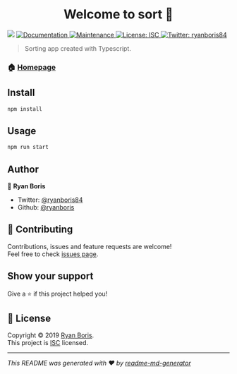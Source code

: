 <h1 align="center">Welcome to sort 👋</h1>
<p>
  <img src="https://img.shields.io/badge/version-1.0.0-blue.svg?cacheSeconds=2592000" />
  <a href="https://github.com/ryanboris/sort#readme">
    <img alt="Documentation" src="https://img.shields.io/badge/documentation-yes-brightgreen.svg" target="_blank" />
  </a>
  <a href="https://github.com/ryanboris/sort/graphs/commit-activity">
    <img alt="Maintenance" src="https://img.shields.io/badge/Maintained%3F-yes-green.svg" target="_blank" />
  </a>
  <a href="https://github.com/ryanboris/sort/blob/master/LICENSE">
    <img alt="License: ISC" src="https://img.shields.io/badge/License-ISC-yellow.svg" target="_blank" />
  </a>
  <a href="https://twitter.com/ryanboris84">
    <img alt="Twitter: ryanboris84" src="https://img.shields.io/twitter/follow/ryanboris84.svg?style=social" target="_blank" />
  </a>
</p>

> Sorting app created with Typescript.

### 🏠 [Homepage](https://github.com/ryanboris/sort#readme)

## Install

```sh
npm install
```

## Usage

```sh
npm run start
```

## Author

👤 **Ryan Boris**

- Twitter: [@ryanboris84](https://twitter.com/ryanboris84)
- Github: [@ryanboris](https://github.com/ryanboris)

## 🤝 Contributing

Contributions, issues and feature requests are welcome!<br />Feel free to check [issues page](https://github.com/ryanboris/sort/issues).

## Show your support

Give a ⭐️ if this project helped you!

## 📝 License

Copyright © 2019 [Ryan Boris](https://github.com/ryanboris).<br />
This project is [ISC](https://github.com/ryanboris/sort/blob/master/LICENSE) licensed.

---

_This README was generated with ❤️ by [readme-md-generator](https://github.com/kefranabg/readme-md-generator)_
